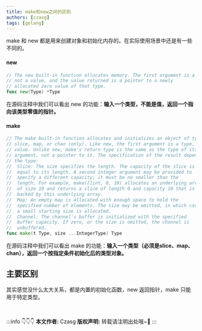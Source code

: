 ```yaml
---
title: make和new之间的区别
authors: [czasg]
tags: [golang]
---
```


make 和 new 都是用来创建对象和初始化内存的。在实际使用场景中还是有一些不同的。

<!--truncate-->

#### new
```go title="new 源码注释"
// The new built-in function allocates memory. The first argument is a type,
// not a value, and the value returned is a pointer to a newly
// allocated zero value of that type.
func new(Type) *Type
```
在源码注释中我们可以看出 new 的功能：**输入一个类型，不能是值，返回一个指向该类型零值的指针。**

#### make
```go title="make 源码注释"
// The make built-in function allocates and initializes an object of type
// slice, map, or chan (only). Like new, the first argument is a type, not a
// value. Unlike new, make's return type is the same as the type of its
// argument, not a pointer to it. The specification of the result depends on
// the type:
//	Slice: The size specifies the length. The capacity of the slice is
//	equal to its length. A second integer argument may be provided to
//	specify a different capacity; it must be no smaller than the
//	length. For example, make([]int, 0, 10) allocates an underlying array
//	of size 10 and returns a slice of length 0 and capacity 10 that is
//	backed by this underlying array.
//	Map: An empty map is allocated with enough space to hold the
//	specified number of elements. The size may be omitted, in which case
//	a small starting size is allocated.
//	Channel: The channel's buffer is initialized with the specified
//	buffer capacity. If zero, or the size is omitted, the channel is
//	unbuffered.
func make(t Type, size ...IntegerType) Type
```
在源码注释中我们可以看出 make 的功能：**输入一个类型（必须是slice、map、chan），返回一个按指定条件初始化后的类型对象。**

## 主要区别
其实感觉没什么太大关系，都是内置的初始化函数，new 返回指针，make 只能用于特定类型。


<br/>

:::info 👇👇👇
**本文作者:** Czasg
**版权声明:** 转载请注明出处哦~👮‍
:::